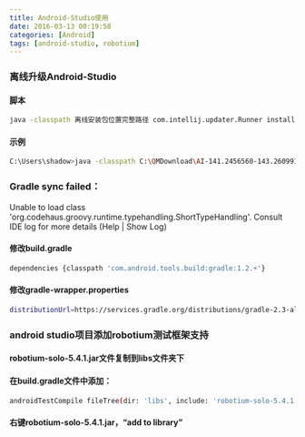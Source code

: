 ```yaml
---
title: Android-Studio使用
date: 2016-03-13 00:19:58
categories: [Android]
tags: [android-studio, robotium]
---
```


### 离线升级Android-Studio

#### 脚本

``` bash
java -classpath 离线安装包位置完整路径 com.intellij.updater.Runner install android-studio安装位置
```

  <!--more-->

#### 示例

``` bash
C:\Users\shadow>java -classpath C:\QMDownload\AI-141.2456560-143.2609919-patch-win.jar  com.intellij.updater.Runner install C:\android-studio
```

### Gradle sync failed：
Unable to load class 'org.codehaus.groovy.runtime.typehandling.ShortTypeHandling'.
         Consult IDE log for more details (Help | Show Log)
#### 修改build.gradle
``` bash
dependencies {classpath 'com.android.tools.build:gradle:1.2.+'}
```
#### 修改gradle-wrapper.properties
``` bash
distributionUrl=https://services.gradle.org/distributions/gradle-2.3-all.zip
```

### android studio项目添加robotium测试框架支持
#### robotium-solo-5.4.1.jar文件复制到libs文件夹下

#### 在build.gradle文件中添加：
``` bash
androidTestCompile fileTree(dir: 'libs', include: 'robotium-solo-5.4.1.jar')
```
#### 右键robotium-solo-5.4.1.jar，**“add to library”**

